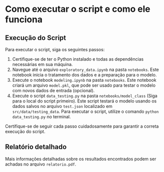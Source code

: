# Como executar o script e como ele funciona

## Execução do Script

Para executar o script, siga os seguintes passos:

1. Certifique-se de ter o Python instalado e todas as dependências necessárias em sua máquina.
2. Navegue até o arquivo `exploratory_data.ipynb` na pasta `notebooks`. Este notebook inicia o tratamento dos dados e a preparação para o modelo.
3. Execute o notebook `modeling.ipynb` na pasta `notebooks`. Este notebook criará um arquivo `model.pkl`, que pode ser usado para testar o modelo com novos dados de entrada (opcional).
4. Execute o script `data_testing.py` na pasta `notebooks/model_class` (Siga para o local do script primeiro). Este script testará o modelo usando os dados salvos no arquivo `test.json` localizado em `src/data/testing_data`. Para executar o script, utilize o comando `python data_testing.py` no terminal.

Certifique-se de seguir cada passo cuidadosamente para garantir a correta execução do script.

## Relatório detalhado

Mais informações detalhadas sobre os resultados encontrados podem ser achadas no arquivo `relatorio.pdf`.